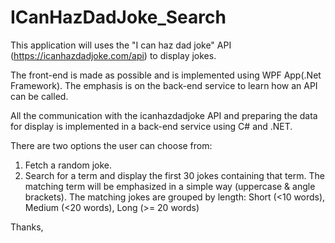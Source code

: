 # ICanHazDadJoke_Search

This application will uses the "I can haz dad joke" API (https://icanhazdadjoke.com/api) to display jokes. 

The front-end is made as possible and is implemented using WPF App(.Net Framework). The emphasis is on the back-end service to learn how an API can be called. 

All the communication with the icanhazdadjoke API and preparing the data for display is implemented in a back-end service using C# and .NET. 

There are two options the user can choose from:
1. Fetch a random joke.
2. Search for a term and display the first 30 jokes containing that term. The matching term will be emphasized in a simple way (uppercase & angle brackets). The matching jokes are grouped by length: Short (<10 words), Medium (<20 words), Long (>= 20 words)

Thanks,
